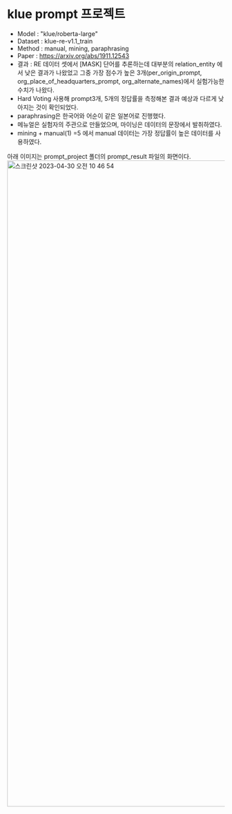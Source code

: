 # klue prompt 프로젝트
- Model : "klue/roberta-large"
- Dataset : klue-re-v1.1_train  
- Method : manual, mining, paraphrasing
- Paper : https://arxiv.org/abs/1911.12543
- 결과 : RE 데이터 셋에서 [MASK] 단어를 추론하는데 대부분의 relation_entity 에서 낮은 결과가 나왔었고 그중 가장 점수가 높은 3개(per_origin_prompt, org_place_of_headquarters_prompt, org_alternate_names)에서 실험가능한 수치가 나왔다.
- Hard Voting 사용해 prompt3개, 5개의 정답률을 측정해본 결과 예상과 다르게 낮아지는 것이 확인되었다. 
- paraphrasing은 한국어와 어순이 같은 일본어로 진행했다.
- 메뉴얼은 실험자의 주관으로 만들었으며, 마이닝은 데이터의 문장에서 발취하였다.
- mining + manual(1) =5 에서 manual 데이터는 가장 정답률이 높은 데이터를 사용하였다.

아래 이미지는 prompt_project 폴더의 prompt_result 파일의 화면이다.
<img width="1496" alt="스크린샷 2023-04-30 오전 10 46 54" src="https://user-images.githubusercontent.com/113816871/235331922-749da927-d128-43c7-b0df-aa65db45b304.png">

